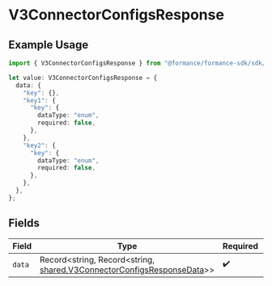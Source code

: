 # V3ConnectorConfigsResponse

## Example Usage

```typescript
import { V3ConnectorConfigsResponse } from "@formance/formance-sdk/sdk/models/shared";

let value: V3ConnectorConfigsResponse = {
  data: {
    "key": {},
    "key1": {
      "key": {
        dataType: "enum",
        required: false,
      },
    },
    "key2": {
      "key": {
        dataType: "enum",
        required: false,
      },
    },
  },
};
```

## Fields

| Field                                                                                                                                 | Type                                                                                                                                  | Required                                                                                                                              | Description                                                                                                                           |
| ------------------------------------------------------------------------------------------------------------------------------------- | ------------------------------------------------------------------------------------------------------------------------------------- | ------------------------------------------------------------------------------------------------------------------------------------- | ------------------------------------------------------------------------------------------------------------------------------------- |
| `data`                                                                                                                                | Record<string, Record<string, [shared.V3ConnectorConfigsResponseData](../../../sdk/models/shared/v3connectorconfigsresponsedata.md)>> | :heavy_check_mark:                                                                                                                    | N/A                                                                                                                                   |